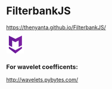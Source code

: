 # FilterbankJS
https://thenyanta.github.io/FilterbankJS/

![alt text](https://github.com/adam-p/markdown-here/raw/master/src/common/images/icon48.png "Logo Title Text 1")

[logo]: https://github.com/adam-p/markdown-here/raw/master/src/common/images/icon48.png "Logo Title Text 2"

[logo]: https://github.com/TheNyanta/FilterbankJS/raw/master/diagramm.png "Diagramm"

### For wavelet coefficents:

http://wavelets.pybytes.com/
